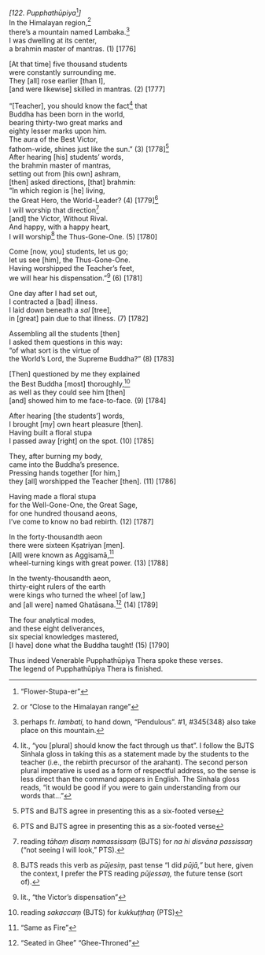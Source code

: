 *\[122. Pupphathūpiya*[^1]*\]*  
In the Himalayan region,[^2]  
there’s a mountain named Lambaka.[^3]  
I was dwelling at its center,  
a brahmin master of mantras. (1) \[1776\]

\[At that time\] five thousand students  
were constantly surrounding me.  
They \[all\] rose earlier \[than I\],  
\[and were likewise\] skilled in mantras. (2) \[1777\]

“\[Teacher\], you should know the fact[^4] that  
Buddha has been born in the world,  
bearing thirty-two great marks and  
eighty lesser marks upon him.  
The aura of the Best Victor,  
fathom-wide, shines just like the sun.” (3) \[1778\][^5]  
After hearing \[his\] students’ words,  
the brahmin master of mantras,  
setting out from \[his own\] ashram,  
\[then\] asked directions, \[that\] brahmin:  
“In which region is \[he\] living,  
the Great Hero, the World-Leader? (4) \[1779\][^6]  
I will worship that direction[^7]  
\[and\] the Victor, Without Rival.  
And happy, with a happy heart,  
I will worship[^8] the Thus-Gone-One. (5) \[1780\]

Come \[now, you\] students, let us go;  
let us see \[him\], the Thus-Gone-One.  
Having worshipped the Teacher’s feet,  
we will hear his dispensation.”[^9] (6) \[1781\]

One day after I had set out,  
I contracted a \[bad\] illness.  
I laid down beneath a *sal* \[tree\],  
in \[great\] pain due to that illness. (7) \[1782\]

Assembling all the students \[then\]  
I asked them questions in this way:  
“of what sort is the virtue of  
the World’s Lord, the Supreme Buddha?” (8) \[1783\]

\[Then\] questioned by me they explained  
the Best Buddha \[most\] thoroughly,[^10]  
as well as they could see him \[then\]  
\[and\] showed him to me face-to-face. (9) \[1784\]

After hearing \[the students’\] words,  
I brought \[my\] own heart pleasure \[then\].  
Having built a floral stupa  
I passed away \[right\] on the spot. (10) \[1785\]

They, after burning my body,  
came into the Buddha’s presence.  
Pressing hands together \[for him,\]  
they \[all\] worshipped the Teacher \[then\]. (11) \[1786\]

Having made a floral stupa  
for the Well-Gone-One, the Great Sage,  
for one hundred thousand aeons,  
I’ve come to know no bad rebirth. (12) \[1787\]

In the forty-thousandth aeon  
there were sixteen Kṣatriyan \[men\].  
\[All\] were known as Aggisamā,[^11]  
wheel-turning kings with great power. (13) \[1788\]

In the twenty-thousandth aeon,  
thirty-eight rulers of the earth  
were kings who turned the wheel \[of law,\]  
and \[all were\] named Ghatāsana.[^12] (14) \[1789\]

The four analytical modes,  
and these eight deliverances,  
six special knowledges mastered,  
\[I have\] done what the Buddha taught! (15) \[1790\]

Thus indeed Venerable Pupphathūpiya Thera spoke these verses.  
The legend of Pupphathūpiya Thera is finished.  
[^1]: “Flower-Stupa-er”  
[^2]: or “Close to the Himalayan range”  
[^3]: perhaps fr. *lambati,* to hand down, “Pendulous”. \#1, \#345{348}
    also take place on this mountain.  
[^4]: lit., “you \[plural\] should know the fact through us that”. I
    follow the BJTS Sinhala gloss in taking this as a statement made by
    the students to the teacher (i.e., the rebirth precursor of the
    arahant). The second person plural imperative is used as a form of
    respectful address, so the sense is less direct than the command
    appears in English. The Sinhala gloss reads, “it would be good if
    you were to gain understanding from our words that...”  
[^5]: PTS and BJTS agree in presenting this as a six-footed verse  
[^6]: PTS and BJTS agree in presenting this as a six-footed verse  
[^7]: reading *tāhaṃ disaṃ namassissaṃ* (BJTS) for *na hi disvāna
    passissaŋ* (“not seeing I will look,” PTS).  
[^8]: BJTS reads this verb as *pūjesiṃ,* past tense “I did *pūjā,”* but
    here, given the context, I prefer the PTS reading *pūjessaŋ,* the
    future tense (sort of).  
[^9]: lit., “the Victor’s dispensation”  
[^10]: reading *sakaccaṃ* (BJTS) for *kukkuṭṭhaŋ* (PTS)  
[^11]: “Same as Fire”  
[^12]: “Seated in Ghee” “Ghee-Throned”
